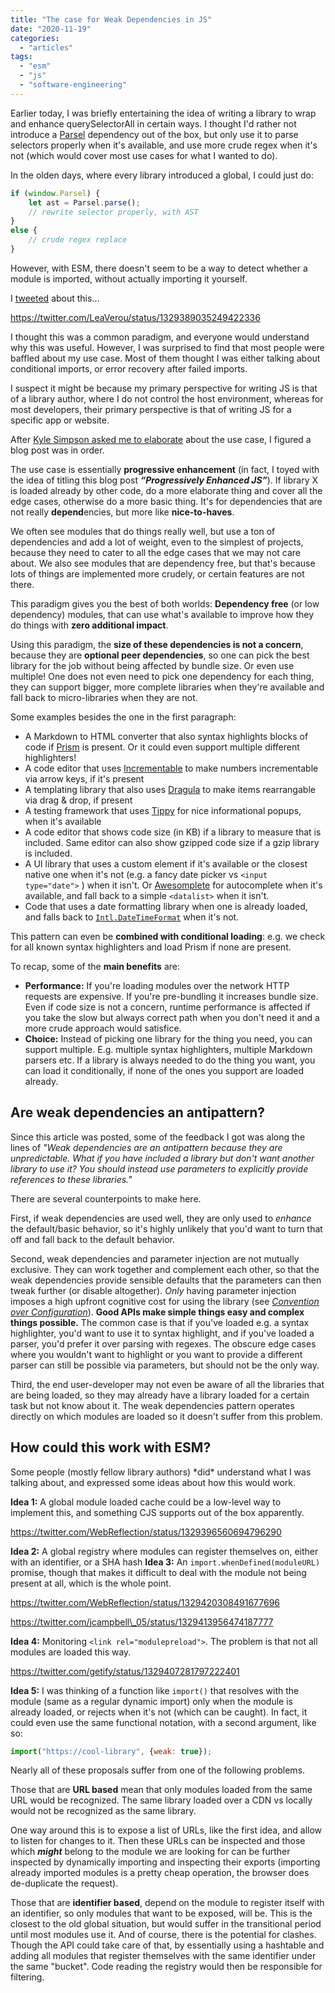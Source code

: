 ```yaml
---
title: "The case for Weak Dependencies in JS"
date: "2020-11-19"
categories:
  - "articles"
tags:
  - "esm"
  - "js"
  - "software-engineering"
---
```


Earlier today, I was briefly entertaining the idea of writing a library to wrap and enhance querySelectorAll in certain ways. I thought I'd rather not introduce a [Parsel](http://projects.verou.me/parsel/) dependency out of the box, but only use it to parse selectors properly when it's available, and use more crude regex when it's not (which would cover most use cases for what I wanted to do).

In the olden days, where every library introduced a global, I could just do:

```js
if (window.Parsel) {
	let ast = Parsel.parse();
	// rewrite selector properly, with AST
}
else {
	// crude regex replace
}
```

However, with ESM, there doesn't seem to be a way to detect whether a module is imported, without actually importing it yourself.

I [tweeted](https://twitter.com/LeaVerou/status/1329389035249422336) about this…

https://twitter.com/LeaVerou/status/1329389035249422336

I thought this was a common paradigm, and everyone would understand why this was useful. However, I was surprised to find that most people were baffled about my use case. Most of them thought I was either talking about conditional imports, or error recovery after failed imports.

I suspect it might be because my primary perspective for writing JS is that of a library author, where I do not control the host environment, whereas for most developers, their primary perspective is that of writing JS for a specific app or website.

After [Kyle Simpson asked me to elaborate](https://twitter.com/LeaVerou/status/1329389035249422336) about the use case, I figured a blog post was in order.

The use case is essentially **progressive enhancement** (in fact, I toyed with the idea of titling this blog post _**“Progressively Enhanced JS”**_). If library X is loaded already by other code, do a more elaborate thing and cover all the edge cases, otherwise do a more basic thing. It's for dependencies that are not really **depend**encies, but more like **nice-to-haves**.
<!-- more -->
We often see modules that do things really well, but use a ton of dependencies and add a lot of weight, even to the simplest of projects, because they need to cater to all the edge cases that we may not care about. We also see modules that are dependency free, but that's because lots of things are implemented more crudely, or certain features are not there.

This paradigm gives you the best of both worlds: **Dependency free** (or low dependency) modules, that can use what's available to improve how they do things with **zero additional impact**.

Using this paradigm, the **size of these dependencies is not a concern**, because they are **optional peer dependencies**, so one can pick the best library for the job without being affected by bundle size. Or even use multiple! One does not even need to pick one dependency for each thing, they can support bigger, more complete libraries when they're available and fall back to micro-libraries when they are not.

Some examples besides the one in the first paragraph:

- A Markdown to HTML converter that also syntax highlights blocks of code if [Prism](https://prismjs.com) is present. Or it could even support multiple different highlighters!
- A code editor that uses [Incrementable](https://projects.verou.me/incrementable) to make numbers incrementable via arrow keys, if it's present
- A templating library that also uses [Dragula](https://bevacqua.github.io/dragula/) to make items rearrangable via drag & drop, if present
- A testing framework that uses [Tippy](https://atomiks.github.io/tippyjs/) for nice informational popups, when it's available
- A code editor that shows code size (in KB) if a library to measure that is included. Same editor can also show gzipped code size if a gzip library is included.
- A UI library that uses a custom element if it's available or the closest native one when it's not (e.g. a fancy date picker vs `<input type="date">` ) when it isn't. Or [Awesomplete](https://projects.verou.me/awesomplete/) for autocomplete when it's available, and fall back to a simple `<datalist>` when it isn't.
- Code that uses a date formatting library when one is already loaded, and falls back to [`Intl.DateTimeFormat`](https://developer.mozilla.org/en-US/docs/Web/JavaScript/Reference/Global_Objects/Intl/DateTimeFormat) when it's not.

This pattern can even be **combined with conditional loading**: e.g. we check for all known syntax highlighters and load Prism if none are present.

To recap, some of the **main benefits** are:

- **Performance:** If you're loading modules over the network HTTP requests are expensive. If you're pre-bundling it increases bundle size. Even if code size is not a concern, runtime performance is affected if you take the slow but always correct path when you don't need it and a more crude approach would satisfice.
- **Choice:** Instead of picking one library for the thing you need, you can support multiple. E.g. multiple syntax highlighters, multiple Markdown parsers etc. If a library is always needed to do the thing you want, you can load it conditionally, if none of the ones you support are loaded already.

## Are weak dependencies an antipattern?

Since this article was posted, some of the feedback I got was along the lines of _"Weak dependencies are an antipattern because they are unpredictable. What if you have included a library but don't want another library to use it? You should instead use parameters to explicitly provide references to these libraries."_

There are several counterpoints to make here.

First, if weak dependencies are used well, they are only used to _enhance_ the default/basic behavior, so it's highly unlikely that you'd want to turn that off and fall back to the default behavior.

Second, weak dependencies and parameter injection are not mutually exclusive. They can work together and complement each other, so that the weak dependencies provide sensible defaults that the parameters can then tweak further (or disable altogether). _Only_ having parameter injection imposes a high upfront cognitive cost for using the library (see _[Convention over Configuration](https://en.wikipedia.org/wiki/Convention_over_configuration)_). **Good APIs make simple things easy and complex things possible.** The common case is that if you've loaded e.g. a syntax highlighter, you'd want to use it to syntax highlight, and if you've loaded a parser, you'd prefer it over parsing with regexes. The obscure edge cases where you wouldn't want to highlight or you want to provide a different parser can still be possible via parameters, but should not be the only way.

Third, the end user-developer may not even be aware of all the libraries that are being loaded, so they may already have a library loaded for a certain task but not know about it. The weak dependencies pattern operates directly on which modules are loaded so it doesn't suffer from this problem.

## How could this work with ESM?

Some people (mostly fellow library authors) \*did\* understand what I was talking about, and expressed some ideas about how this would work.

**Idea 1:** A global module loaded cache could be a low-level way to implement this, and something CJS supports out of the box apparently.

https://twitter.com/WebReflection/status/1329396560694796290

**Idea 2:** A global registry where modules can register themselves on, either with an identifier, or a SHA hash
**Idea 3:** An `import.whenDefined(moduleURL)` promise, though that makes it difficult to deal with the module not being present at all, which is the whole point.

https://twitter.com/WebReflection/status/1329420308491677696

https://twitter.com/jcampbell\_05/status/1329413956474187777

**Idea 4:** Monitoring `<link rel="modulepreload">`. The problem is that not all modules are loaded this way.

https://twitter.com/getify/status/1329407281797222401

**Idea 5:** I was thinking of a function like `import()` that resolves with the module (same as a regular dynamic import) only when the module is already loaded, or rejects when it's not (which can be caught). In fact, it could even use the same functional notation, with a second argument, like so:

```js
import("https://cool-library", {weak: true});
```

Nearly all of these proposals suffer from one of the following problems.

Those that are **URL based** mean that only modules loaded from the same URL would be recognized. The same library loaded over a CDN vs locally would not be recognized as the same library.

One way around this is to expose a list of URLs, like the first idea, and allow to listen for changes to it. Then these URLs can be inspected and those which _**might**_ belong to the module we are looking for can be further inspected by dynamically importing and inspecting their exports (importing already imported modules is a pretty cheap operation, the browser does de-duplicate the request).

Those that are **identifier based**, depend on the module to register itself with an identifier, so only modules that want to be exposed, will be. This is the closest to the old global situation, but would suffer in the transitional period until most modules use it. And of course, there is the potential for clashes. Though the API could take care of that, by essentially using a hashtable and adding all modules that register themselves with the same identifier under the same "bucket". Code reading the registry would then be responsible for filtering.
